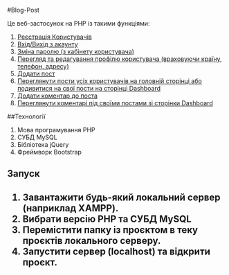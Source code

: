 #Blog-Post

Це веб-застосунок на PHP із такими функціями:

1. <a href="">Реєстрація Користувачів</a>
2. <a href="">Вхід/Вихід з акаунту</a>
3. <a href="">Зміна паролю (з кабінету користувача)</a>
4. <a href="">Перегляд та редагування профілю користувача (враховуючи країну, телефон, адресу)</a>
5. <a href="">Додати пост</a>
6. <a href="">Переглянути пости усіх користувачів на головній сторінці або подивитися на свої пости на сторінці Dashboard</a>
7. <a href="">Додати коментар до поста</a>
8. <a href="">Переглянути коментарі під своїми постами зі сторінки Dashboard</a>

##Технології

1. Мова програмування PHP
2. СУБД MySQL
3. Бібліотека jQuery
4. Фреймворк Bootstrap

<h2>Запуск<h2>
<ol>
    <li>Завантажити будь-який локальний сервер (наприклад XAMPP).</li>
    <li>Вибрати версію PHP та СУБД MySQL</li>
    <li>Перемістити папку із проєктом в теку проєктів локального серверу.</li>
    <li>Запустити сервер (localhost) та відкрити проєкт.</li>
</ol>
